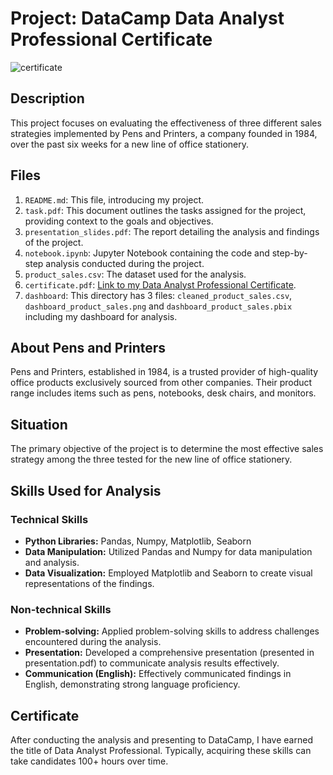 # Project: DataCamp Data Analyst Professional Certificate

![certificate](https://github.com/tienngm2049/datacamp-da-professional/assets/131929681/da5c8fb7-9098-4fd3-a448-4ae95217077d)


## Description
This project focuses on evaluating the effectiveness of three different sales strategies implemented by Pens and Printers, a company founded in 1984, over the past six weeks for a new line of office stationery.

## Files

1. `README.md`: This file, introducing my project.
2. `task.pdf`: This document outlines the tasks assigned for the project, providing context to the goals and objectives.
3. `presentation_slides.pdf`: The report detailing the analysis and findings of the project.
4. `notebook.ipynb`: Jupyter Notebook containing the code and step-by-step analysis conducted during the project.
5. `product_sales.csv`: The dataset used for the analysis.
6. `certificate.pdf`: [Link to my Data Analyst Professional Certificate](https://www.datacamp.com/certificate/DA0028611120864).
7. `dashboard`: This directory has 3 files: `cleaned_product_sales.csv`, `dashboard_product_sales.png` and `dashboard_product_sales.pbix` including my dashboard for analysis.

## About Pens and Printers
Pens and Printers, established in 1984, is a trusted provider of high-quality office products exclusively sourced from other companies. Their product range includes items such as pens, notebooks, desk chairs, and monitors.

## Situation
The primary objective of the project is to determine the most effective sales strategy among the three tested for the new line of office stationery.

## Skills Used for Analysis
### Technical Skills
- **Python Libraries:** Pandas, Numpy, Matplotlib, Seaborn
- **Data Manipulation:** Utilized Pandas and Numpy for data manipulation and analysis.
- **Data Visualization:** Employed Matplotlib and Seaborn to create visual representations of the findings.
### Non-technical Skills
- **Problem-solving:** Applied problem-solving skills to address challenges encountered during the analysis.
- **Presentation:** Developed a comprehensive presentation (presented in presentation.pdf) to communicate analysis results effectively.
- **Communication (English):** Effectively communicated findings in English, demonstrating strong language proficiency.

## Certificate 
After conducting the analysis and presenting to DataCamp, I have earned the title of Data Analyst Professional. Typically, acquiring these skills can take candidates 100+ hours over time.

